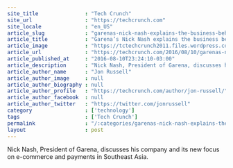 ```yaml
---
site_title               : "Tech Crunch"
site_url                 : "https://techcrunch.com"
site_locale              : "en_US"
article_slug             : "garenas-nick-nash-explains-the-business-behind-southeast-asias-s4b-tech-giant"
article_title            : "Garena’s Nick Nash explains the business behind Southeast Asia’s $4B tech giant"
article_image            : "https://tctechcrunch2011.files.wordpress.com/2016/03/banner-1.jpg?w=764&h=400&crop=1"
article_url              : "https://techcrunch.com/2016/08/10/garenas-nick-nash-explains-the-business-behind-southeast-asias-4b-tech-giant/"
article_published_at     : "2016-08-10T23:24:10-03:00"
article_description      : "Nick Nash, President of Garena, discusses his company and its new focus on e-commerce and payments in Southeast Asia."
article_author_name      : "Jon Russell"
article_author_image     : null
article_author_biography : null
article_author_profile   : "https://techcrunch.com/author/jon-russell/"
article_author_facebook  : null
article_author_twitter   : "https://twitter.com/jonrussell"
category                 : ['technology']
tags                     : ['Tech Crunch']
permalink                : "/:categories/garenas-nick-nash-explains-the-business-behind-southeast-asias-s4b-tech-giant/"
layout                   : post
---
```


Nick Nash, President of Garena, discusses his company and its new focus on e-commerce and payments in Southeast Asia.
